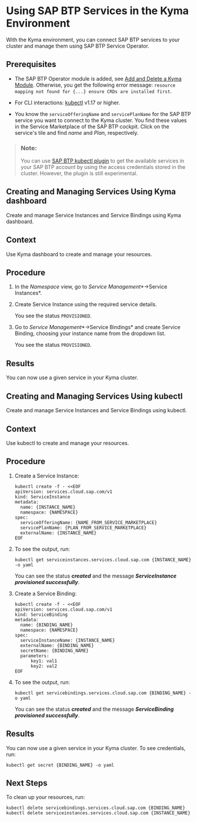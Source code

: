 

# Using SAP BTP Services in the Kyma Environment

With the Kyma environment, you can connect SAP BTP services to your cluster and manage them using SAP BTP Service Operator.





## Prerequisites

-   The SAP BTP Operator module is added, see [Add and Delete a Kyma Module](add-and-delete-a-kyma-module-1b548e9.md#loio1b548e9ad4744b978b8b595288b0cb5c). Otherwise, you get the following error message: `resource mapping not found for {...} ensure CRDs are installed first`.

-   For CLI interactions: [kubectl](https://kubernetes.io/docs/tasks/tools/) v1.17 or higher.

-   You know the `serviceOfferingName` and `servicePlanName` for the SAP BTP service you want to connect to the Kyma cluster. You find these values in the Service Marketplace of the SAP BTP cockpit. Click on the service's tile and find *name* and *Plan*, respectively.


> ### Note:  
> You can use [SAP BTP kubectl plugin](https://github.com/SAP/sap-btp-service-operator#sap-btp-kubectl-plugin-experimental) to get the available services in your SAP BTP account by using the access credentials stored in the cluster. However, the plugin is still experimental.





## Creating and Managing Services Using Kyma dashboard

Create and manage Service Instances and Service Bindings using Kyma dashboard.



## Context

Use Kyma dashboard to create and manage your resources.



## Procedure

1.  In the *Namespace* view, go to *Service Management**→Service Instances*.

2.  Create Service Instance using the required service details.

    You see the status `PROVISIONED`.

3.  Go to *Service Management**→Service Bindings* and create Service Binding, choosing your instance name from the dropdown list.

    You see the status `PROVISIONED`.






## Results

You can now use a given service in your Kyma cluster.





## Creating and Managing Services Using kubectl

Create and manage Service Instances and Service Bindings using kubectl.



## Context

Use kubectl to create and manage your resources.





## Procedure

1.  Create a Service Instance:

    ```
    kubectl create -f - <<EOF
    apiVersion: services.cloud.sap.com/v1
    kind: ServiceInstance
    metadata:
      name: {INSTANCE_NAME}
      namespace: {NAMESPACE}
    spec:
      serviceOfferingName: {NAME_FROM_SERVICE_MARKETPLACE}
      servicePlanName: {PLAN_FROM_SERVICE_MARKETPLACE}
      externalName: {INSTANCE_NAME}
    EOF
    ```

2.  To see the output, run:

    ```
    kubectl get serviceinstances.services.cloud.sap.com {INSTANCE_NAME} -o yaml
    ```

    You can see the status ***created*** and the message ***ServiceInstance provisioned successfully***.

3.  Create a Service Binding:

    ```
    kubectl create -f - <<EOF
    apiVersion: services.cloud.sap.com/v1
    kind: ServiceBinding
    metadata:
      name: {BINDING_NAME}
      namespace: {NAMESPACE}
    spec:
      serviceInstanceName: {INSTANCE_NAME}
      externalName: {BINDING_NAME}
      secretName: {BINDING_NAME}
      parameters:
          key1: val1
          key2: val2
    EOF
    ```

4.  To see the output, run:

    ```
    kubectl get servicebindings.services.cloud.sap.com {BINDING_NAME} -o yaml
    ```

    You can see the status ***created*** and the message ***ServiceBinding provisioned successfully***.






## Results

You can now use a given service in your Kyma cluster. To see credentials, run:

```
kubectl get secret {BINDING_NAME} -o yaml
```





## Next Steps

To clean up your resources, run:

```
kubectl delete servicebindings.services.cloud.sap.com {BINDING_NAME}
kubectl delete serviceinstances.services.cloud.sap.com {INSTANCE_NAME}
```

